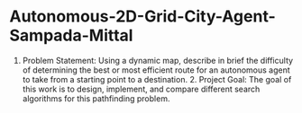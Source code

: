 # Autonomous-2D-Grid-City-Agent-Sampada-Mittal
1. Problem Statement: Using a dynamic map, describe in brief the difficulty of determining the best or most efficient route for an autonomous agent to take from a starting point to a destination. 2. Project Goal: The goal of this work is to design, implement, and compare different search algorithms for this pathfinding problem.
